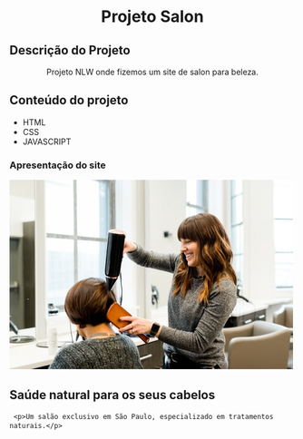 <h1 align="center">Projeto Salon</h1>

## Descrição do Projeto

<p align="center">Projeto NLW onde fizemos um site de salon para beleza.</p>

<h2>Conteúdo do projeto</h2>

<ul>
  <li>HTML</li>
  <li>CSS</li>
  <li>JAVASCRIPT</li>
</ul>

<h3>Apresentação do site</h3>

 <img src="Assets/fotos/44.jpg" alt="Mulher sorrindo penteando outra mulher"/>
 
 <div class="text">
   <h2 class="title">Saúde natural para os seus cabelos</h2>
  
     <p>Um salão exclusivo em São Paulo, especializado em tratamentos naturais.</p>
 </div>
</div>
  
  
      

          
